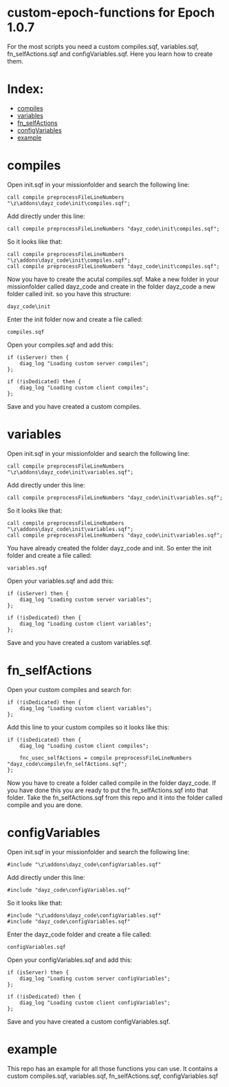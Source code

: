 # custom-epoch-functions for Epoch 1.0.7

For the most scripts you need a custom compiles.sqf, variables.sqf, fn_selfActions.sqf and configVariables.sqf. Here you learn how to create them.

# Index:
 
* [compiles](https://github.com/AirwavesMan/custom-epoch-functions#compiles)
* [variables](https://github.com/AirwavesMan/custom-epoch-functions#variables)
* [fn_selfActions](https://github.com/AirwavesMan/custom-epoch-functions#fn_selfActions)
* [configVariables](https://github.com/AirwavesMan/custom-epoch-functions#configVariables)
* [example](https://github.com/AirwavesMan/custom-epoch-functions#example)

# compiles

Open init.sqf in your missionfolder and search the following line:


	call compile preprocessFileLineNumbers "\z\addons\dayz_code\init\compiles.sqf";


Add directly under this line:


	call compile preprocessFileLineNumbers "dayz_code\init\compiles.sqf";


So it looks like that:


	call compile preprocessFileLineNumbers "\z\addons\dayz_code\init\compiles.sqf";
	call compile preprocessFileLineNumbers "dayz_code\init\compiles.sqf";


Now you have to create the acutal compiles.sqf. Make a new folder in your missionfolder called dayz_code and create in the folder dayz_code a new folder called init. so you have this structure:


	dayz_code\init


Enter the init folder now and create a file called: 


	compiles.sqf


Open your compiles.sqf and add this:


	if (isServer) then {
		diag_log "Loading custom server compiles";
	};

	if (!isDedicated) then {
		diag_log "Loading custom client compiles";
	};

	
Save and you have created a custom compiles.

# variables

Open init.sqf in your missionfolder and search the following line:


	call compile preprocessFileLineNumbers "\z\addons\dayz_code\init\variables.sqf";


Add directly under this line:


	call compile preprocessFileLineNumbers "dayz_code\init\variables.sqf";


So it looks like that:


	call compile preprocessFileLineNumbers "\z\addons\dayz_code\init\variables.sqf";
	call compile preprocessFileLineNumbers "dayz_code\init\variables.sqf";


You have already created the folder dayz_code and init. So enter the init folder and create a file called: 


	variables.sqf


Open your variables.sqf and add this:


	if (isServer) then {
		diag_log "Loading custom server variables";
	};

	if (!isDedicated) then {
		diag_log "Loading custom client variables";
	};

	
Save and you have created a custom variables.sqf.

# fn_selfActions

Open your custom compiles and search for:


	if (!isDedicated) then {
		diag_log "Loading custom client variables";
	};

	
Add this line to your custom compiles so it looks like this:


	if (!isDedicated) then {
		diag_log "Loading custom client compiles";

		fnc_usec_selfActions = compile preprocessFileLineNumbers "dayz_code\compile\fn_selfActions.sqf";
	};


Now you have to create a folder called compile in the folder dayz_code. If you have done this you are ready to put the fn_selfActions.sqf into that folder.
Take the fn_selfActions.sqf from this repo and it into the folder called compile and you are done.

# configVariables

Open init.sqf in your missionfolder and search the following line:


	#include "\z\addons\dayz_code\configVariables.sqf"


Add directly under this line:


	#include "dayz_code\configVariables.sqf"


So it looks like that:


	#include "\z\addons\dayz_code\configVariables.sqf"
	#include "dayz_code\configVariables.sqf"


Enter the dayz_code folder and create a file called: 


	configVariables.sqf


Open your configVariables.sqf and add this:


	if (isServer) then {
		diag_log "Loading custom server configVariables";
	};

	if (!isDedicated) then {
		diag_log "Loading custom client configVariables";
	};

	
Save and you have created a custom configVariables.sqf.

# example

This repo has an example for all those functions you can use. It contains a custom compiles.sqf, variables.sqf, fn_selfActions.sqf, configVariables.sqf




